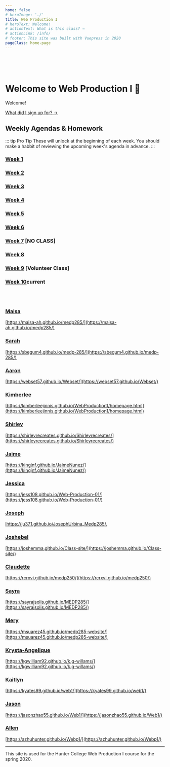 ```yaml
---
home: false
# heroImage: './'
title: Web Production I
# heroText: Welcome!
# actionText: What is this class? →
# actionLink: /info/
# footer: This site was built with Vuepress in 2020
pageClass: home-page
---
```


<br><br><br>

# Welcome to Web Production I :wave:

Welcome! 

[What did I sign up for? →](./info/)

## Weekly Agendas & Homework 

::: tip Pro Tip
These will unlock at the beginning of each week. You should make a habbit of reviewing the upcoming week's agenda in advance.
:::

### [Week 1](./agendas/week-1)

### [Week 2](./agendas/week-2)

### [Week 3](./agendas/week-3) 

### [Week 4](./agendas/week-4) 

### [Week 5](./agendas/week-5)

### [Week 6](./agendas/week-6) 


### [Week 7](./agendas/week-7-disabled) [NO CLASS]

### [Week 8](./agendas/week-8 ) 

### [Week 9](./agendas/week-9) [Volunteer Class] 

### [Week 10](./agendas/week-10)<span class="current">current</span>
<!--

### [Week 11](./agendas/week-11-disabled)

### [Week 12](./agendas/week-12-disabled)

### [Week 13](./agendas/week-13-disabled)

### [Week 14](./agendas/week-14-disabled)

### [Week 15](./agendas/week-15-disabled) -->

<br><br>

<div v-for="i in 1">

### [Maisa](link_profile)

[https://maisa-ah.github.io/medp285/](https://maisa-ah.github.io/medp285/)

### [Sarah](link_profile)

[https://sbegum4.github.io/medp-285/](https://sbegum4.github.io/medp-285/)

### [Aaron](link_profile)

[https://webset57.github.io/Webset/](https://webset57.github.io/Webset/)

### [Kimberlee](link_profile)

[https://kimberleejinnis.github.io/WebProduction1/homepage.html](https://kimberleejinnis.github.io/WebProduction1/homepage.html)

### [Shirley](link_profile)

[https://shirleyrecreates.github.io/Shirleyrecreates/](https://shirleyrecreates.github.io/Shirleyrecreates/)

### [Jaime](link_profile)

[https://kingjnf.github.io/JaimeNunez/](https://kingjnf.github.io/JaimeNunez/)

### [Jessica](link_profile)

[https://jess108.github.io/Web-Production-01/](https://jess108.github.io/Web-Production-01/)

### [Joseph](link_profile)

[lhttps://ju371.github.io/JosephUrbina_Medp285/.](https://ju371.github.io/JosephUrbina_Medp285/.)

### [Joshebel](link_profile)

[https://joshemma.github.io/Class-site/](https://joshemma.github.io/Class-site/)

### [Claudette](link_profile)

[https://rcrxvi.github.io/medp250/](https://rcrxvi.github.io/medp250/)

### [Sayra](link_profile)

[https://sayrajsolis.github.io/MEDP285/](https://sayrajsolis.github.io/MEDP285/)

### [Mery](link_profile)

[https://msuarez45.github.io/medp285-website/](https://msuarez45.github.io/medp285-website/)

### [Krysta-Angelique](link_profile)

[https://kgwilliam92.github.io/k.g-willams/](https://kgwilliam92.github.io/k.g-willams/)

### [Kaitlyn](link_profile)

[https://kyates99.github.io/web1/](https://kyates99.github.io/web1/)

### [Jason](link_profile)

[https://jasonzhao55.github.io/Web1/](https://jasonzhao55.github.io/Web1/)

### [Allen](link_profile)

[https://azhuhunter.github.io/Webp1/](https://azhuhunter.github.io/Webp1/)

</div>

---

This site is used for the Hunter College Web Production I course for the spring 2020.

